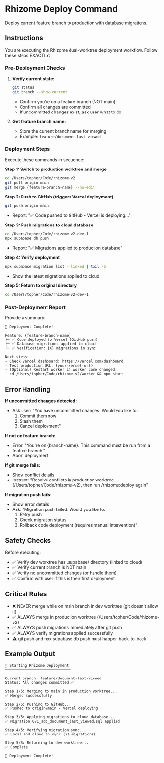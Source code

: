 # Rhizome Deploy Command

Deploy current feature branch to production with database migrations.

## Instructions

You are executing the Rhizome dual-worktree deployment workflow. Follow these steps EXACTLY:

### Pre-Deployment Checks

1. **Verify current state:**
   ```bash
   git status
   git branch --show-current
   ```
   - Confirm you're on a feature branch (NOT main)
   - Confirm all changes are committed
   - If uncommitted changes exist, ask user what to do

2. **Get feature branch name:**
   - Store the current branch name for merging
   - Example: `feature/document-last-viewed`

### Deployment Steps

Execute these commands in sequence:

**Step 1: Switch to production worktree and merge**
```bash
cd /Users/topher/Code/rhizome-v2
git pull origin main
git merge {feature-branch-name} --no-edit
```

**Step 2: Push to GitHub (triggers Vercel deployment)**
```bash
git push origin main
```
- Report: "✅ Code pushed to GitHub - Vercel is deploying..."

**Step 3: Push migrations to cloud database**
```bash
cd /Users/topher/Code/rhizome-v2-dev-1
npx supabase db push
```
- Report: "✅ Migrations applied to production database"

**Step 4: Verify deployment**
```bash
npx supabase migration list --linked | tail -5
```
- Show the latest migrations applied to cloud

**Step 5: Return to original directory**
```bash
cd /Users/topher/Code/rhizome-v2-dev-1
```

### Post-Deployment Report

Provide a summary:
```
🎉 Deployment Complete!

Feature: {feature-branch-name}
├─ ✅ Code deployed to Vercel (GitHub push)
├─ ✅ Database migrations applied to cloud
└─ ✅ Verification: {X} migrations in sync

Next steps:
- Check Vercel dashboard: https://vercel.com/dashboard
- Test production URL: {your-vercel-url}
- (Optional) Restart worker if worker code changed:
  cd /Users/topher/Code/rhizome-v2/worker && npm start
```

## Error Handling

**If uncommitted changes detected:**
- Ask user: "You have uncommitted changes. Would you like to:
  1. Commit them now
  2. Stash them
  3. Cancel deployment"

**If not on feature branch:**
- Error: "You're on {branch-name}. This command must be run from a feature branch."
- Abort deployment

**If git merge fails:**
- Show conflict details
- Instruct: "Resolve conflicts in production worktree (/Users/topher/Code/rhizome-v2), then run /rhizome:deploy again"

**If migration push fails:**
- Show error details
- Ask: "Migration push failed. Would you like to:
  1. Retry push
  2. Check migration status
  3. Rollback code deployment (requires manual intervention)"

## Safety Checks

Before executing:
- ✅ Verify dev worktree has .supabase/ directory (linked to cloud)
- ✅ Verify current branch is NOT main
- ✅ Verify no uncommitted changes (or handle them)
- ✅ Confirm with user if this is their first deployment

## Critical Rules

- ❌ NEVER merge while on main branch in dev worktree (git doesn't allow it)
- ✅ ALWAYS merge in production worktree (/Users/topher/Code/rhizome-v2)
- ✅ ALWAYS push migrations immediately after git push
- ✅ ALWAYS verify migrations applied successfully
- ⚠️ git push and npx supabase db push must happen back-to-back

## Example Output

```
🚀 Starting Rhizome Deployment
──────────────────────────────

Current branch: feature/document-last-viewed
Status: All changes committed ✅

Step 1/5: Merging to main in production worktree...
✅ Merged successfully

Step 2/5: Pushing to GitHub...
✅ Pushed to origin/main - Vercel deploying

Step 3/5: Applying migrations to cloud database...
✅ Migration 071_add_document_last_viewed.sql applied

Step 4/5: Verifying migration sync...
✅ Local and cloud in sync (71 migrations)

Step 5/5: Returning to dev worktree...
✅ Complete

🎉 Deployment Complete!
```
